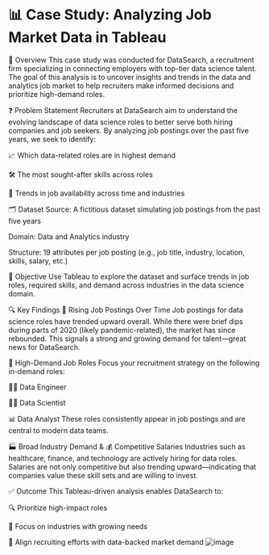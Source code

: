# 📊 Case Study: Analyzing Job Market Data in Tableau
📝 Overview
This case study was conducted for DataSearch, a recruitment firm specializing in connecting employers with top-tier data science talent. The goal of this analysis is to uncover insights and trends in the data and analytics job market to help recruiters make informed decisions and prioritize high-demand roles.

❓ Problem Statement
Recruiters at DataSearch aim to understand the evolving landscape of data science roles to better serve both hiring companies and job seekers. By analyzing job postings over the past five years, we seek to identify:

📈 Which data-related roles are in highest demand

🛠️ The most sought-after skills across roles

🏢 Trends in job availability across time and industries

🗂️ Dataset
Source: A fictitious dataset simulating job postings from the past five years

Domain: Data and Analytics industry

Structure: 19 attributes per job posting (e.g., job title, industry, location, skills, salary, etc.)

🎯 Objective
Use Tableau to explore the dataset and surface trends in job roles, required skills, and demand across industries in the data science domain.

🔍 Key Findings
📅 Rising Job Postings Over Time
Job postings for data science roles have trended upward overall. While there were brief dips during parts of 2020 (likely pandemic-related), the market has since rebounded. This signals a strong and growing demand for talent—great news for DataSearch.

💼 High-Demand Job Roles
Focus your recruitment strategy on the following in-demand roles:

👷‍♂️ Data Engineer

👩‍🔬 Data Scientist

📊 Data Analyst
These roles consistently appear in job postings and are central to modern data teams.

🏭 Broad Industry Demand & 💰 Competitive Salaries
Industries such as healthcare, finance, and technology are actively hiring for data roles. Salaries are not only competitive but also trending upward—indicating that companies value these skill sets and are willing to invest.

✅ Outcome
This Tableau-driven analysis enables DataSearch to:

🔍 Prioritize high-impact roles

📍 Focus on industries with growing needs

🎯 Align recruiting efforts with data-backed market demand
![image](https://github.com/user-attachments/assets/da15b144-a6c9-4a38-a8cb-9b0ce3aafb75)



